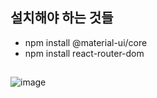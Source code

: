 ## 설치해야 하는 것들

- npm install @material-ui/core
- npm install react-router-dom

## 
![image](https://user-images.githubusercontent.com/48673195/109374879-d4f6ca80-78fb-11eb-98cc-3c43ce499f47.png)
